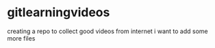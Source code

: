 # gitlearningvideos
creating a repo to collect good videos from internet
i want to add some more files
